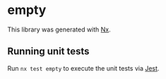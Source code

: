 # empty

This library was generated with [Nx](https://nx.dev).

## Running unit tests

Run `nx test empty` to execute the unit tests via [Jest](https://jestjs.io).
